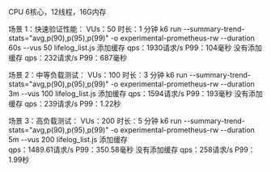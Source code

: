 CPU 6核心，12线程，16G内存

场景 1：快速验证性能：
VUs：50
时长：1 分钟
k6 run --summary-trend-stats="avg,p(90),p(95),p(99)" -o experimental-prometheus-rw --duration 60s --vus 50 lifelog_list.js
添加缓存
    qps：1930请求/s
    P99：104毫秒
没有添加缓存
    qps：232请求/s
    P99：687毫秒


场景 2：中等负载测试：
VUs：100
时长：3 分钟
k6 run --summary-trend-stats="avg,p(90),p(95),p(99)" -o experimental-prometheus-rw --duration 3m --vus 100 lifelog_list.js
添加缓存
    qps：1594请求/s
    P99：193毫秒
没有添加缓存
    qps：239请求/s
    P99：1.22秒


场景 3：高负载测试：
VUs：200
时长：5 分钟
k6 run --summary-trend-stats="avg,p(90),p(95),p(99)" -o experimental-prometheus-rw --duration 5m --vus 200 lifelog_list.js
添加缓存    
    qps：1489.61请求/s
    P99：350.58毫秒
没有添加缓存
    qps：258请求/s
    P99：1.99秒